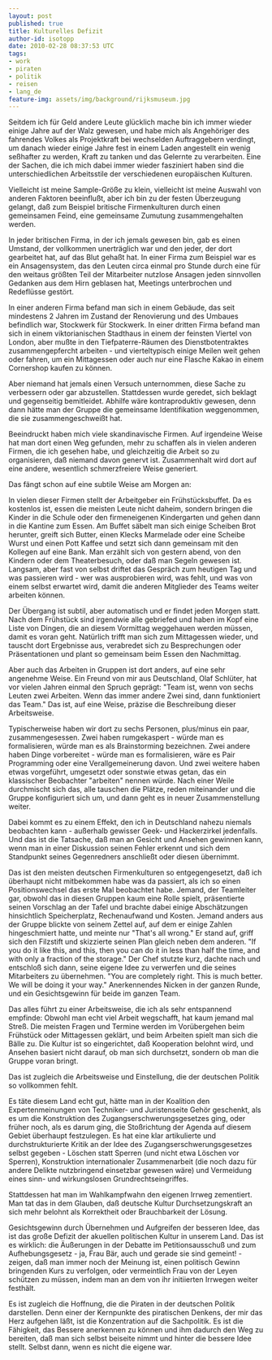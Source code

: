 ```yaml
---
layout: post
published: true
title: Kulturelles Defizit
author-id: isotopp
date: 2010-02-28 08:37:53 UTC
tags:
- work
- piraten
- politik
- reisen
- lang_de
feature-img: assets/img/background/rijksmuseum.jpg
---
```

Seitdem ich für Geld andere Leute glücklich mache bin ich immer wieder
einige Jahre auf der Walz gewesen, und habe mich als Angehöriger des
fahrendes Volkes als Projektkraft bei wechselden Auftraggebern verdingt, um
danach wieder einige Jahre fest in einem Laden angestellt ein wenig
seßhafter zu werden, Kraft zu tanken und das Gelernte zu verarbeiten. Eine
der Sachen, die ich mich dabei immer wieder fasziniert haben sind die
unterschiedlichen Arbeitsstile der verschiedenen europäischen Kulturen.

Vielleicht ist meine Sample-Größe zu klein, vielleicht ist meine Auswahl von
anderen Faktoren beeinflußt, aber ich bin zu der festen Überzeugung gelangt,
daß zum Beispiel britische Firmenkulturen durch einen gemeinsamen Feind,
eine gemeinsame Zumutung zusammengehalten werden.

In jeder britischen Firma, in der ich jemals gewesen bin, gab es einen
Umstand, der vollkommen unerträglich war und den jeder, der dort gearbeitet
hat, auf das Blut gehaßt hat. In einer Firma zum Beispiel war es ein
Ansagensystem, das den Leuten circa einmal pro Stunde durch eine für den
weitaus größten Teil der Mitarbeiter nutzlose Ansagen jeden sinnvollen
Gedanken aus dem Hirn geblasen hat, Meetings unterbrochen und Redeflüsse
gestört.

In einer anderen Firma befand man sich in einem Gebäude, das seit mindestens
2 Jahren im Zustand der Renovierung und des Umbaues befindlich war,
Stockwerk für Stockwerk. In einer dritten Firma befand man sich in einem
viktorianischen Stadthaus in einem der feinsten Viertel von London, aber
mußte in den Tiefpaterre-Räumen des Dienstbotentraktes zusammengepfercht
arbeiten - und vierteltypisch einige Meilen weit gehen oder fahren, um ein
Mittagessen oder auch nur eine Flasche Kakao in einem Cornershop kaufen zu
können.

Aber niemand hat jemals einen Versuch unternommen, diese Sache zu verbessern
oder gar abzustellen. Stattdessen wurde geredet, sich beklagt und
gegenseitig bemitleidet. Abhilfe wäre kontraproduktiv gewesen, denn dann
hätte man der Gruppe die gemeinsame Identifikation weggenommen, die sie
zusammengeschweißt hat.

Beeindruckt haben mich viele skandinavische Firmen. Auf irgendeine Weise hat
man dort einen Weg gefunden, mehr zu schaffen als in vielen anderen Firmen,
die ich gesehen habe, und gleichzeitig die Arbeit so zu organisieren, daß
niemand davon genervt ist. Zusammenhalt wird dort auf eine andere,
wesentlich schmerzfreiere Weise generiert.

Das fängt schon auf eine subtile Weise am Morgen an:

In vielen dieser Firmen stellt der Arbeitgeber ein Frühstücksbuffet. Da es
kostenlos ist, essen die meisten Leute nicht daheim, sondern bringen die
Kinder in die Schule oder den firmeneigenen Kindergarten und gehen dann in
die Kantine zum Essen. Am Buffet säbelt man sich einige Scheiben Brot
herunter, greift sich Butter, einen Klecks Marmelade oder eine Scheibe Wurst
und einen Pott Kaffee und setzt sich dann gemeinsam mit den Kollegen auf
eine Bank. Man erzählt sich von gestern abend, von den Kindern oder dem
Theaterbesuch, oder daß man Segeln gewesen ist. Langsam, aber fast von
selbst driftet das Gespräch zum heutigen Tag und was passieren wird - wer
was ausprobieren wird, was fehlt, und was von einem selbst erwartet wird,
damit die anderen Mitglieder des Teams weiter arbeiten können.

Der Übergang ist subtil, aber automatisch und er findet jeden Morgen statt.
Nach dem Frühstück sind irgendwie alle gebriefed und haben im Kopf eine
Liste von Dingen, die an diesem Vormittag weggehauen werden müssen, damit es
voran geht. Natürlich trifft man sich zum Mittagessen wieder, und tauscht
dort Ergebnisse aus, verabredet sich zu Besprechungen oder Präsentationen
und plant so gemeinsam beim Essen den Nachmittag.

Aber auch das Arbeiten in Gruppen ist dort anders, auf eine sehr angenehme
Weise. Ein Freund von mir aus Deutschland, Olaf Schlüter, hat vor vielen
Jahren einmal den Spruch geprägt: "Team ist, wenn von sechs Leuten zwei
Arbeiten. Wenn das immer andere Zwei sind, dann funktioniert das Team." Das
ist, auf eine Weise, präzise die Beschreibung dieser Arbeitsweise.

Typischerweise haben wir dort zu sechs Personen, plus/minus ein paar,
zusammengesessen. Zwei haben rumgekaspert - würde man es formalisieren,
würde man es als Brainstorming bezeichnen. Zwei andere haben Dinge
vorbereitet - würde man es formalisieren, wäre es Pair Programming oder eine
Verallgemeinerung davon. Und zwei weitere haben etwas vorgeführt, umgesetzt
oder sonstwie etwas getan, das ein klassischer Beobachter "arbeiten" nennen
würde. Nach einer Weile durchmischt sich das, alle tauschen die Plätze,
reden miteinander und die Gruppe konfiguriert sich um, und dann geht es in
neuer Zusammenstellung weiter.

Dabei kommt es zu einem Effekt, den ich in Deutschland nahezu niemals
beobachten kann - außerhalb gewisser Geek- und Hackerzirkel jedenfalls. Und
das ist die Tatsache, daß man an Gesicht und Ansehen gewinnen kann, wenn man
in einer Diskussion seinen Fehler erkennt und sich dem Standpunkt seines
Gegenredners anschließt oder diesen übernimmt.

Das ist den meisten deutschen Firmenkulturen so entgegengesetzt, daß ich
überhaupt nicht mitbekommen habe was da passiert, als ich so einen
Positionswechsel das erste Mal beobachtet habe. Jemand, der Teamleiter gar,
obwohl das in diesen Gruppen kaum eine Rolle spielt, präsentierte seinen
Vorschlag an der Tafel und brachte dabei einige Abschätzungen hinsichtlich
Speicherplatz, Rechenaufwand und Kosten. Jemand anders aus der Gruppe
blickte von seinem Zettel auf, auf dem er einige Zahlen hingeschmiert hatte,
und meinte nur "That's all wrong." Er stand auf, griff sich den Filzstift
und skizzierte seinen Plan gleich neben dem anderen. "If you do it like
this, and this, then you can do it in less than half the time, and with only
a fraction of the storage." Der Chef stutzte kurz, dachte nach und entschloß
sich dann, seine eigene Idee zu verwerfen und die seines Mitarbeiters zu
übernehmen. "You are completely right. This is much better. We will be doing
it your way." Anerkennendes Nicken in der ganzen Runde, und ein
Gesichtsgewinn für beide im ganzen Team.

Das alles führt zu einer Arbeitsweise, die ich als sehr entspannend
empfinde: Obwohl man echt viel Arbeit wegschafft, hat kaum jemand mal Streß.
Die meisten Fragen und Termine werden im Vorübergehen beim Frühstück oder
Mittagessen geklärt, und beim Arbeiten spielt man sich die Bälle zu. Die
Kultur ist so eingerichtet, daß Kooperation belohnt wird, und Ansehen
basiert nicht darauf, ob man sich durchsetzt, sondern ob man die Gruppe
voran bringt.

Das ist zugleich die Arbeitsweise und Einstellung, die der deutschen Politik
so vollkommen fehlt.

Es täte diesem Land echt gut, hätte man in der Koalition den
Expertenmeinungen von Techniker- und Juristenseite Gehör geschenkt, als es
um die Konstruktion des Zugangserschwerungsgesetzes ging, oder früher noch,
als es darum ging, die Stoßrichtung der Agenda auf diesem Gebiet überhaupt
festzulegen. Es hat eine klar artikulierte und durchstrukturierte Kritik an
der Idee des Zugangserschwerungsgesetzes selbst gegeben - Löschen statt
Sperren (und nicht etwa Löschen vor Sperren), Konstruktion internationaler
Zusammenarbeit (die noch dazu für andere Delikte nutzbringend einsetzbar
gewesen wäre) und Vermeidung eines sinn- und wirkungslosen
Grundrechtseingriffes.

Stattdessen hat man im Wahlkampfwahn den eigenen Irrweg zementiert. Man tat
das in dem Glauben, daß deutsche Kultur Durchsetzungskraft an sich mehr
belohnt als Korrektheit oder Brauchbarkeit der Lösung.

Gesichtsgewinn durch Übernehmen und Aufgreifen der besseren Idee, das ist
das große Defizit der akuellen politischen Kultur in unserem Land. Das ist
es wirklich: die Äußerungen in der Debatte im Petitionsausschuß und zum
Aufhebungsgesetz - ja, Frau Bär, auch und gerade sie sind gemeint! -
zeigen, daß man immer noch der Meinung ist, einen politisch Gewinn
bringenden Kurs zu verfolgen, oder vermeintlich Frau von der Leyen schützen
zu müssen, indem man an dem von ihr initiierten Irrwegen weiter festhält.

Es ist zugleich die Hoffnung, die die Piraten in der deutschen Politik
darstellen. Denn einer der Kernpunkte des piratischen Denkens, der mir das
Herz aufgehen läßt, ist die Konzentration auf die Sachpolitik. Es ist die
Fähigkeit, das Bessere anerkennen zu können und ihm dadurch den Weg zu
bereiten, daß man sich selbst beiseite nimmt und hinter die bessere Idee
stellt. Selbst dann, wenn es nicht die eigene war.

